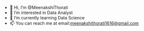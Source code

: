 - 👋 Hi, I’m @MeenakshiThorati
- 👀 I’m interested in Data Analyst
- 🌱 I’m currently learning Data Science
- 📫 You can reach me at email:meenakshithorati1616@gmail.com
<!---
MeenakshiThorati/MeenakshiThorati is a ✨ special ✨ repository because its `README.md` (this file) appears on your GitHub profile.
You can click the Preview link to take a look at your changes.
--->
